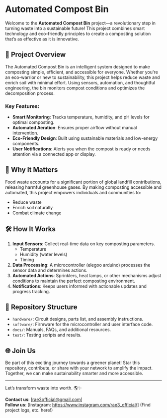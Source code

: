 # Automated Compost Bin

Welcome to the **Automated Compost Bin** project—a revolutionary step in turning waste into a sustainable future! This project combines smart technology and eco-friendly principles to create a composting solution that’s as effective as it is innovative.

## 🚀 Project Overview
The Automated Compost Bin is an intelligent system designed to make composting simple, efficient, and accessible for everyone. Whether you're an eco-warrior or new to sustainability, this project helps reduce waste and enrich soil with minimal effort. Using sensors, automation, and thoughtful engineering, the bin monitors compost conditions and optimizes the decomposition process.

### Key Features:
- **Smart Monitoring**: Tracks temperature, humidity, and pH levels for optimal composting.
- **Automated Aeration**: Ensures proper airflow without manual intervention.
- **Eco-Friendly Design**: Built using sustainable materials and low-energy components.
- **User Notifications**: Alerts you when the compost is ready or needs attention via a connected app or display.

## 🌱 Why It Matters
Food waste accounts for a significant portion of global landfill contributions, releasing harmful greenhouse gases. By making composting accessible and automated, this project empowers individuals and communities to:
- Reduce waste
- Enrich soil naturally
- Combat climate change

## 🛠️ How It Works
1. **Input Sensors**: Collect real-time data on key composting parameters.
   - Temperature
   - Humidity (water levels)
   - Timing
3. **Data Processing**: A microcontroller (elegoo arduino) processes the sensor data and determines actions.
4. **Automated Actions**: Sprinklers, heat lamps, or other mechanisms adjust conditions to maintain the perfect composting environment.
5. **Notifications**: Keeps users informed with actionable updates and progress tracking.

## 📂 Repository Structure
- `hardware/`: Circuit designs, parts list, and assembly instructions.
- `software/`: Firmware for the microcontroller and user interface code.
- `docs/`: Manuals, FAQs, and additional resources.
- `test/`: Testing scripts and results.

## 🌐 Join Us
Be part of this exciting journey towards a greener planet! Star this repository, contribute, or share with your network to amplify the impact. Together, we can make sustainability smarter and more accessible.

---
Let’s transform waste into worth. 🌎✨

**Contact us**: [rae3official@gmail.com]  
**Follow us**: [Instagram: https://www.instagram.com/rae3_official/] (Find project logs, etc. here!)

